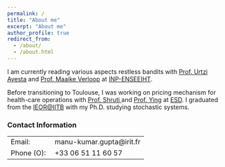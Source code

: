 ```yaml
---
permalink: /
title: "About me"
excerpt: "About me"
author_profile: true
redirect_from: 
  - /about/
  - /about.html
---
```

    
<p>I am currently reading various aspects restless bandits with <a href = "https://www.irit.fr/~Urtzi.Ayesta/" target="_blank">Prof. Urtzi Ayesta</a> and <a href = "http://verloop.perso.enseeiht.fr/" target="_blank">Prof. Maaike Verloop</a> at <a href = "http://www.enseeiht.fr/en/index.html" target="_blank">INP-ENSEEIHT</a>. </p>

<p>Before transitioning to Toulouse, I was working on pricing mechanism for health-care operations with <a href = "https://esd.sutd.edu.sg/people/faculty/shrutivandana-sharma" target="_blank"> Prof. Shruti </a> and <a href = "https://esd.sutd.edu.sg/people/faculty/ying-xu" target="_blank">Prof. Ying</a> at <a href = "https://esd.sutd.edu.sg/" target="_blank"> ESD</a>. 
I graduated from the <a href = "http://www.ieor.iitb.ac.in/" target="_blank">IEOR@IITB</a> 
with my Ph.D. studying stochastic systems. 

<h3>Contact Information</h3>
<table border="0">
<tr><td>Email:<td>manu-kumar.gupta@irit.fr</tr>
<!--<tr><td>Office:<td> IEOR PhD lab,
<a href="https://maps.google.co.in/maps/ms?hl=en&gl=in&ie=UTF8&oe=UTF8&msa=0&msid=212518250248303923567.0004e0c99852d626e5568">
Old CSE Building, IIT Bombay</a>-->
<tr><td>Phone (O):&nbsp;<td> +33 06 51 11 60 57</tr>
